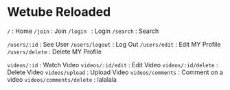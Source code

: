 # Wetube Reloaded



`/` : Home
`/join` : Join
`/login ` : Login
`/search` : Search


`/users/:id` : See User
`/users/logout` : Log Out
`/users/edit` : Edit MY Profile
`/users/delete` : Delete MY Profile

`videos/:id` : Watch Video
`videos/:id/edit` : Edit Video
`videos/:id/delete` : Delete Video
`videos/upload` : Upload Video
`videos/comments` : Comment on a video
`videos/comments/delete` : lalalala

